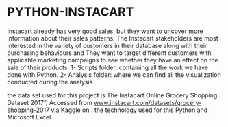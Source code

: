 # PYTHON-INSTACART
Instacart already has very good sales, but they want to uncover more information about their sales patterns. The Instacart stakeholders are most interested in the variety of customers in their database along with their purchasing behaviours and They want to target different customers with applicable marketing campaigns to see whether they have an effect on the sale of their products.
1- Scripts folder: containing all the work we have done with Python.
2- Analysis folder: where we can find all the visualization conducted during the analysis.

the data set used for this project is The Instacart Online Grocery Shopping Dataset 2017”, Accessed from www.instacart.com/datasets/grocery-shopping-2017 via Kaggle on <date>.
the technology used for this Python and Microsoft Excel.
